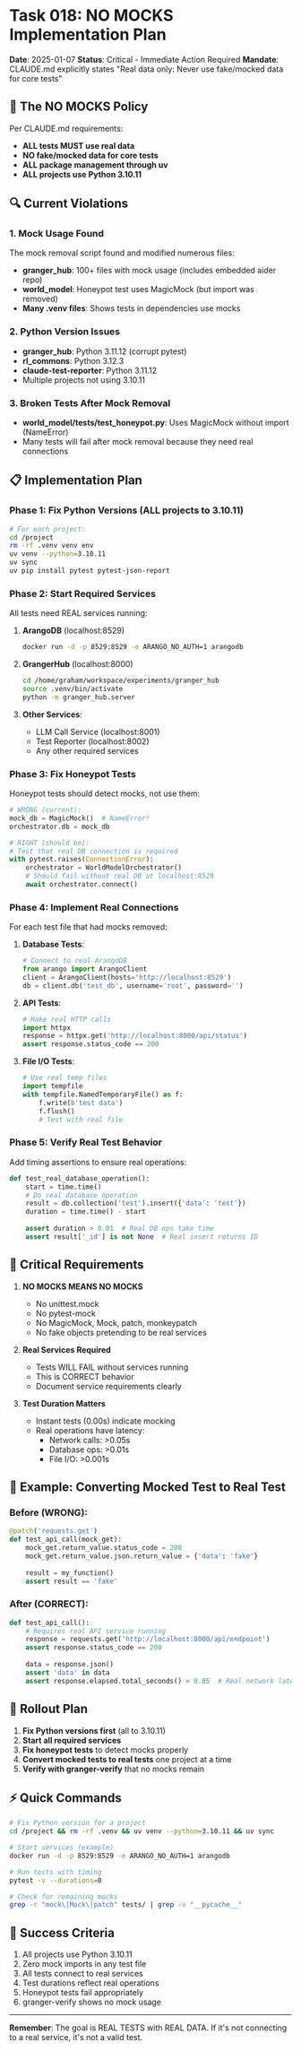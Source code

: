 # Task 018: NO MOCKS Implementation Plan

**Date**: 2025-01-07
**Status**: Critical - Immediate Action Required
**Mandate**: CLAUDE.md explicitly states "Real data only: Never use fake/mocked data for core tests"

## 🚫 The NO MOCKS Policy

Per CLAUDE.md requirements:
- **ALL tests MUST use real data**
- **NO fake/mocked data for core tests**
- **ALL package management through uv**
- **ALL projects use Python 3.10.11**

## 🔍 Current Violations

### 1. Mock Usage Found
The mock removal script found and modified numerous files:
- **granger_hub**: 100+ files with mock usage (includes embedded aider repo)
- **world_model**: Honeypot test uses MagicMock (but import was removed)
- **Many .venv files**: Shows tests in dependencies use mocks

### 2. Python Version Issues
- **granger_hub**: Python 3.11.12 (corrupt pytest)
- **rl_commons**: Python 3.12.3
- **claude-test-reporter**: Python 3.11.12
- Multiple projects not using 3.10.11

### 3. Broken Tests After Mock Removal
- **world_model/tests/test_honeypot.py**: Uses MagicMock without import (NameError)
- Many tests will fail after mock removal because they need real connections

## 📋 Implementation Plan

### Phase 1: Fix Python Versions (ALL projects to 3.10.11)
```bash
# For each project:
cd /project
rm -rf .venv venv env
uv venv --python=3.10.11
uv sync
uv pip install pytest pytest-json-report
```

### Phase 2: Start Required Services
All tests need REAL services running:

1. **ArangoDB** (localhost:8529)
   ```bash
   docker run -d -p 8529:8529 -e ARANGO_NO_AUTH=1 arangodb
   ```

2. **GrangerHub** (localhost:8000)
   ```bash
   cd /home/graham/workspace/experiments/granger_hub
   source .venv/bin/activate
   python -m granger_hub.server
   ```

3. **Other Services**:
   - LLM Call Service (localhost:8001)
   - Test Reporter (localhost:8002)
   - Any other required services

### Phase 3: Fix Honeypot Tests
Honeypot tests should detect mocks, not use them:

```python
# WRONG (current):
mock_db = MagicMock()  # NameError!
orchestrator.db = mock_db

# RIGHT (should be):
# Test that real DB connection is required
with pytest.raises(ConnectionError):
    orchestrator = WorldModelOrchestrator()
    # Should fail without real DB at localhost:8529
    await orchestrator.connect()
```

### Phase 4: Implement Real Connections

For each test file that had mocks removed:

1. **Database Tests**:
   ```python
   # Connect to real ArangoDB
   from arango import ArangoClient
   client = ArangoClient(hosts='http://localhost:8529')
   db = client.db('test_db', username='root', password='')
   ```

2. **API Tests**:
   ```python
   # Make real HTTP calls
   import httpx
   response = httpx.get('http://localhost:8000/api/status')
   assert response.status_code == 200
   ```

3. **File I/O Tests**:
   ```python
   # Use real temp files
   import tempfile
   with tempfile.NamedTemporaryFile() as f:
       f.write(b'test data')
       f.flush()
       # Test with real file
   ```

### Phase 5: Verify Real Test Behavior

Add timing assertions to ensure real operations:

```python
def test_real_database_operation():
    start = time.time()
    # Do real database operation
    result = db.collection('test').insert({'data': 'test'})
    duration = time.time() - start
    
    assert duration > 0.01  # Real DB ops take time
    assert result['_id'] is not None  # Real insert returns ID
```

## 🚨 Critical Requirements

1. **NO MOCKS MEANS NO MOCKS**
   - No unittest.mock
   - No pytest-mock
   - No MagicMock, Mock, patch, monkeypatch
   - No fake objects pretending to be real services

2. **Real Services Required**
   - Tests WILL FAIL without services running
   - This is CORRECT behavior
   - Document service requirements clearly

3. **Test Duration Matters**
   - Instant tests (0.00s) indicate mocking
   - Real operations have latency:
     - Network calls: >0.05s
     - Database ops: >0.01s
     - File I/O: >0.001s

## 📝 Example: Converting Mocked Test to Real Test

### Before (WRONG):
```python
@patch('requests.get')
def test_api_call(mock_get):
    mock_get.return_value.status_code = 200
    mock_get.return_value.json.return_value = {'data': 'fake'}
    
    result = my_function()
    assert result == 'fake'
```

### After (CORRECT):
```python
def test_api_call():
    # Requires real API service running
    response = requests.get('http://localhost:8000/api/endpoint')
    assert response.status_code == 200
    
    data = response.json()
    assert 'data' in data
    assert response.elapsed.total_seconds() > 0.05  # Real network latency
```

## 🔄 Rollout Plan

1. **Fix Python versions first** (all to 3.10.11)
2. **Start all required services**
3. **Fix honeypot tests** to detect mocks properly
4. **Convert mocked tests to real tests** one project at a time
5. **Verify with granger-verify** that no mocks remain

## ⚡ Quick Commands

```bash
# Fix Python version for a project
cd /project && rm -rf .venv && uv venv --python=3.10.11 && uv sync

# Start services (example)
docker run -d -p 8529:8529 -e ARANGO_NO_AUTH=1 arangodb

# Run tests with timing
pytest -v --durations=0

# Check for remaining mocks
grep -r "mock\|Mock\|patch" tests/ | grep -v "__pycache__"
```

## 🎯 Success Criteria

1. All projects use Python 3.10.11
2. Zero mock imports in any test file
3. All tests connect to real services
4. Test durations reflect real operations
5. Honeypot tests fail appropriately
6. granger-verify shows no mock usage

---

**Remember**: The goal is REAL TESTS with REAL DATA. If it's not connecting to a real service, it's not a valid test.